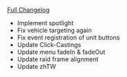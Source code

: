 [Full Changelog](https://github.com/enderneko/Cell/compare/r118-release...93b856517a730018d867e0f1f54610bd9d02271c)

- Implement spotlight
- Fix vehicle targeting again
- Fix event registration of unit buttons
- Update Click-Castings
- Update menu fadeIn & fadeOut
- Update raid frame alignment
- Update zhTW
